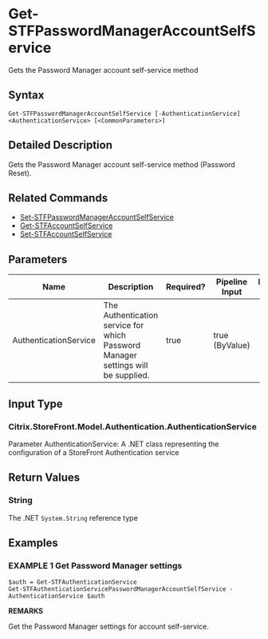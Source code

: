 ﻿# Get-STFPasswordManagerAccountSelfService

Gets the Password Manager account self-service method

## Syntax

```
Get-STFPasswordManagerAccountSelfService [-AuthenticationService] <AuthenticationService> [<CommonParameters>]
```

## Detailed Description

Gets the Password Manager account self-service method (Password Reset).

## Related Commands

* [Set-STFPasswordManagerAccountSelfService](./Set-STFPasswordManagerAccountSelfService)
* [Get-STFAccountSelfService](./Get-STFAccountSelfService)
* [Set-STFAccountSelfService](./Set-STFAccountSelfService)

## Parameters

| Name   | Description | Required? | Pipeline Input | Default Value |
| --- | --- | --- | --- | --- |
|AuthenticationService|The Authentication service for which Password Manager settings will be supplied.|true|true (ByValue)| |

## Input Type

### Citrix.StoreFront.Model.Authentication.AuthenticationService

Parameter AuthenticationService: A .NET class representing the configuration of a StoreFront Authentication service

## Return Values

### String

The .NET `System.String` reference type

## Examples

### EXAMPLE 1 Get Password Manager settings

```
$auth = Get-STFAuthenticationService
Get-STFAuthenticationServicePasswordManagerAccountSelfService -AuthenticationService $auth
```

**REMARKS**

Get the Password Manager settings for account self-service.
